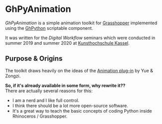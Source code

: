 # GhPyAnimation

*GhPyAnimation* is a simple animation toolkit for [Grasshopper](https://www.rhino3d.com/6/new/grasshopper) implemented using the [GhPython](https://developer.rhino3d.com/guides/rhinopython/ghpython-component/) scriptable component.

It was written for the *Digital Workflow* seminars which were conducted in summer 2019 and summer 2020 at [Kunsthochschule Kassel](https://kunsthochschulekassel.de).

## Purpose & Origins

The toolkit draws heavily on the ideas of the [Animation plug-in](https://www.food4rhino.com/app/animation) by Yue & Zongzi.

**So, if it's already available in some form, why rewrite it??**  
There are actually several reasons for this:
- I am a nerd and I like full control.
- I think there should be a lot more open-source software.
- It's a great way to teach the basic concepts of coding Python inside Rhinoceros / Grasshopper.
